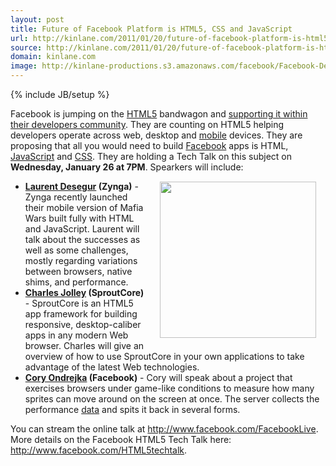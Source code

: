 ```yaml
---
layout: post
title: Future of Facebook Platform is HTML5, CSS and JavaScript
url: http://kinlane.com/2011/01/20/future-of-facebook-platform-is-html5-css-and-javascript/
source: http://kinlane.com/2011/01/20/future-of-facebook-platform-is-html5-css-and-javascript/
domain: kinlane.com
image: http://kinlane-productions.s3.amazonaws.com/facebook/Facebook-Developer.png
---
```

{% include JB/setup %}<p><!DOCTYPE html PUBLIC "-//W3C//DTD XHTML 1.0 Transitional//EN"
    "http://www.w3.org/TR/xhtml1/DTD/xhtml1-transitional.dtd">
<html xmlns="http://www.w3.org/1999/xhtml">
  <head>
    <title></title>
  </head>
  <body>
    Facebook is jumping on the <a href="http://www.kinlane.com/category/html-5/">HTML5</a> bandwagon and <a href="http://developers.facebook.com/blog/post/448" target="_blank">supporting it within
    their developers community</a>. They are counting on HTML5 helping developers operate across web, desktop and <a href="http://www.kinlane.com/category/mobile/">mobile</a> devices. They are
    proposing that all you would need to build <a href="http://www.kinlane.com/category/facebook/">Facebook</a> apps is HTML, <a href="http://www.kinlane.com/category/javascript/">JavaScript</a> and
    <a href="http://www.kinlane.com/category/css/" target="_blank">CSS</a>. They are holding a Tech Talk on this subject on <strong>Wednesday, January 26 at 7PM</strong>. Spearkers will include:
    <img style="padding: 15px;" src="http://kinlane-productions.s3.amazonaws.com/facebook/Facebook-Developer.png" alt="" width="250" align="right" />
    <ul class="mainlist">
      <li>
        <strong><a href="http://www.linkedin.com/in/laurentdesegur" target="_blank">Laurent Desegur</a> (Zynga)</strong> - Zynga recently launched their mobile version of Mafia Wars built fully with
        HTML and JavaScript. Laurent will talk about the successes as well as some challenges, mostly regarding variations between browsers, native shims, and performance.
      </li>
      <li>
        <strong><a href="http://www.linkedin.com/in/charlesjolley" target="_blank">Charles Jolley</a> (SproutCore)</strong> - SproutCore is an HTML5 app framework for building responsive,
        desktop-caliber apps in any modern Web browser. Charles will give an overview of how to use SproutCore in your own applications to take advantage of the latest Web technologies.
      </li>
      <li>
        <strong><a href="http://www.linkedin.com/pub/cory-ondrejka/0/17a/314" target="_blank">Cory Ondrejka</a> (Facebook)</strong> - Cory will speak about a project that exercises browsers under
        game-like conditions to measure how many sprites can move around on the screen at once. The server collects the performance <a href="http://www.kinlane.com/category/data-20/">data</a> and
        spits it back in several forms.
      </li>
    </ul>You can stream the online talk at <a href="http://www.facebook.com/FacebookLive" target="_blank">http://www.facebook.com/FacebookLive</a>. More details on the Facebook HTML5 Tech Talk here:
    <a href="http://www.facebook.com/HTML5techtalk" target="_blank">http://www.facebook.com/HTML5techtalk</a>.
  </body>
</html></p>
